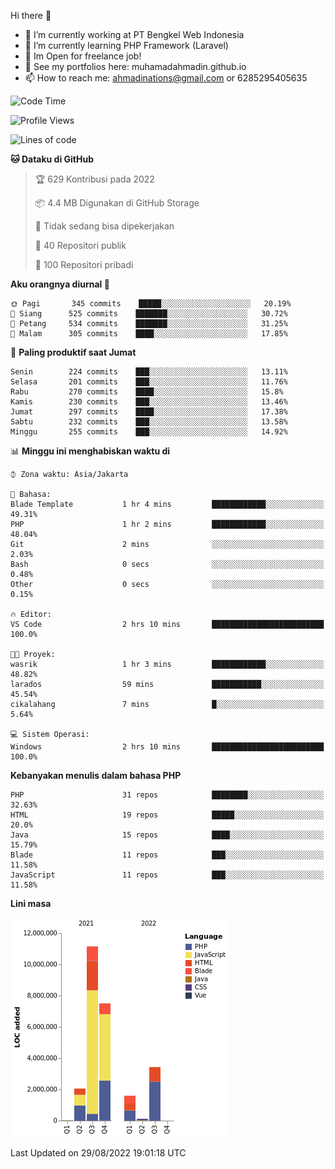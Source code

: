 Hi there 👋

- 🔭 I’m currently working at PT Bengkel Web Indonesia
- 🌱 I’m currently learning PHP Framework (Laravel)
- 📂 Im Open for freelance job!
- 🧷 See my portfolios here: muhamadahmadin.github.io
- 📫 How to reach me: ahmadinations@gmail.com or 6285295405635


<!--START_SECTION:waka-->
![Code Time](http://img.shields.io/badge/Code%20Time-1%2C130%20hrs%2043%20mins-blue)

![Profile Views](http://img.shields.io/badge/Profil%20dilihat-2-blue)

![Lines of code](https://img.shields.io/badge/Sejak%20Hello%20World%20aku%20telah%20menulis-26%20Million%20baris%20kode-blue)

**🐱 Dataku di GitHub** 

> 🏆 629 Kontribusi pada 2022
 > 
> 📦 4.4 MB Digunakan di GitHub Storage 
 > 
> 🚫 Tidak sedang bisa dipekerjakan
 > 
> 📜 40 Repositori publik 
 > 
> 🔑 100 Repositori pribadi  
 > 
**Aku orangnya diurnal 🐤** 

```text
🌞 Pagi       345 commits    █████░░░░░░░░░░░░░░░░░░░░   20.19% 
🌆 Siang      525 commits    ███████░░░░░░░░░░░░░░░░░░   30.72% 
🌃 Petang     534 commits    ███████░░░░░░░░░░░░░░░░░░   31.25% 
🌙 Malam      305 commits    ████░░░░░░░░░░░░░░░░░░░░░   17.85%

```
📅 **Paling produktif saat Jumat** 

```text
Senin        224 commits    ███░░░░░░░░░░░░░░░░░░░░░░   13.11% 
Selasa       201 commits    ███░░░░░░░░░░░░░░░░░░░░░░   11.76% 
Rabu         270 commits    ████░░░░░░░░░░░░░░░░░░░░░   15.8% 
Kamis        230 commits    ███░░░░░░░░░░░░░░░░░░░░░░   13.46% 
Jumat        297 commits    ████░░░░░░░░░░░░░░░░░░░░░   17.38% 
Sabtu        232 commits    ███░░░░░░░░░░░░░░░░░░░░░░   13.58% 
Minggu       255 commits    ███░░░░░░░░░░░░░░░░░░░░░░   14.92%

```


📊 **Minggu ini menghabiskan waktu di** 

```text
⌚︎ Zona waktu: Asia/Jakarta

💬 Bahasa: 
Blade Template           1 hr 4 mins         ████████████░░░░░░░░░░░░░   49.31% 
PHP                      1 hr 2 mins         ████████████░░░░░░░░░░░░░   48.04% 
Git                      2 mins              ░░░░░░░░░░░░░░░░░░░░░░░░░   2.03% 
Bash                     0 secs              ░░░░░░░░░░░░░░░░░░░░░░░░░   0.48% 
Other                    0 secs              ░░░░░░░░░░░░░░░░░░░░░░░░░   0.15%

🔥 Editor: 
VS Code                  2 hrs 10 mins       █████████████████████████   100.0%

🐱‍💻 Proyek: 
wasrik                   1 hr 3 mins         ████████████░░░░░░░░░░░░░   48.82% 
larados                  59 mins             ███████████░░░░░░░░░░░░░░   45.54% 
cikalahang               7 mins              █░░░░░░░░░░░░░░░░░░░░░░░░   5.64%

💻 Sistem Operasi: 
Windows                  2 hrs 10 mins       █████████████████████████   100.0%

```

**Kebanyakan menulis dalam bahasa PHP** 

```text
PHP                      31 repos            ████████░░░░░░░░░░░░░░░░░   32.63% 
HTML                     19 repos            █████░░░░░░░░░░░░░░░░░░░░   20.0% 
Java                     15 repos            ████░░░░░░░░░░░░░░░░░░░░░   15.79% 
Blade                    11 repos            ███░░░░░░░░░░░░░░░░░░░░░░   11.58% 
JavaScript               11 repos            ███░░░░░░░░░░░░░░░░░░░░░░   11.58%

```


**Lini masa**

![Chart not found](https://raw.githubusercontent.com/MuhamadAhmadin/MuhamadAhmadin/master/charts/bar_graph.png) 


 Last Updated on 29/08/2022 19:01:18 UTC
<!--END_SECTION:waka-->
